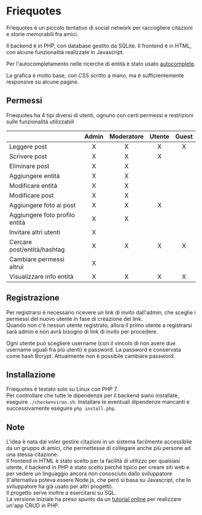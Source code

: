 # Friequotes
Friequotes è un piccolo tentativo di social network per raccogliere citazioni e storie memorabili fra amici.

Il backend è in PHP, con database gestito da SQLite. Il frontend è in HTML, con alcune funzionalità realizzate in Javascript.

Per l'autocompletamento nelle ricerche di entità è stato usato [autocomplete](https://github.com/kraaden/autocomplete).

La grafica è molto base, con CSS scritto a mano, ma è sufficientemente responsive su alcune pagine.

## Permessi
Friequotes ha 4 tipi diversi di utenti, ognuno con certi permessi e restrizioni sulle funzionalità utilizzabili

|                                | Admin | Moderatore | Utente | Guest |
|--------------------------------|:-----:|:----------:|:------:|:-----:|
| Leggere post                   |   X   |      X     |    X   |   X   |
| Scrivere post                  |   X   |      X     |    X   |       |
| Eliminare post                 |   X   |      X     |        |       |
| Aggiungere entità              |   X   |      X     |        |       |
| Modificare entità              |   X   |      X     |        |       |
| Modificare post                |   X   |      X     |        |       |
| Aggiungere foto ai post        |   X   |      X     |    X   |       |
| Aggiungere foto profilo entità |   X   |      X     |        |       |
| Invitare altri utenti          |   X   |            |        |       |
| Cercare post/entità/hashtag    |   X   |      X     |    X   |   X   |
| Cambiare permessi altrui       |   X   |            |        |       |
| Visualizzare info entità       |   X   |      X     |    X   |   X   |

## Registrazione
Per registrarsi è necessario ricevere un link di invito dall'admin, che sceglie i permessi del nuovo utente in fase di creazione del link.  
Quando non c'è nessun utente registrato, allora il primo utente a registrarsi sarà admin e non avrà bisogno di link di invito per procedere.

Ogni utente può scegliere username (con il vincolo di non avere due username uguali fra più utenti) e password. La password è conservata come hash Bcrypt. Attualmente non è possibile cambiare password.

## Installazione
Friequotes è testato solo su Linux con PHP 7.  
Per controllare che tutte le dipendenze per il backend siano installate, eseguire `./checkenviron.sh`. Installare le eventuali dipendenze mancanti e successivamente eseguire `php install.php`.   

## Note
L'idea è nata dal voler gestire citazioni in un sistema facilmente accessibile da un gruppo di amici, che permettesse di collegare anche più persone ad una stessa citazione.  
Il frontend in HTML è stato scelto per la facilità di utilizzo per qualsiasi utente, il backend in PHP è stato scelto perché tipico per creare siti web e per vedere un linguaggio ancora non conosciuto dallo sviluppatore (l'alternativa poteva essere Node.js, che però si basa su Javascript, che lo sviluppatore ha già usato per altri progetti).  
Il progetto serve inoltre a esercitarsi su SQL.  
La versione iniziale ha preso spunto da un [tutorial online](https://www.taniarascia.com/create-a-simple-database-app-connecting-to-mysql-with-php/) per realizzare un'app CRUD in PHP.